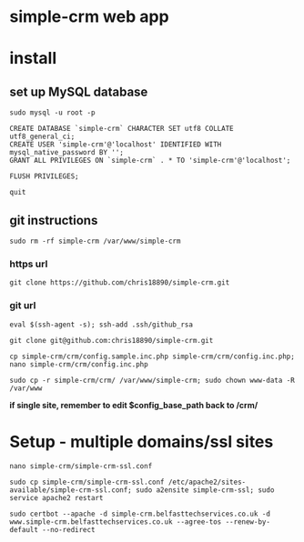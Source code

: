 simple-crm web app
============

# install

## set up MySQL database

```
sudo mysql -u root -p

CREATE DATABASE `simple-crm` CHARACTER SET utf8 COLLATE utf8_general_ci;
CREATE USER 'simple-crm'@'localhost' IDENTIFIED WITH mysql_native_password BY '';
GRANT ALL PRIVILEGES ON `simple-crm` . * TO 'simple-crm'@'localhost';

FLUSH PRIVILEGES;

quit
```

## git instructions

```
sudo rm -rf simple-crm /var/www/simple-crm
```

### https url

```
git clone https://github.com/chris18890/simple-crm.git
```

### git url

```
eval $(ssh-agent -s); ssh-add .ssh/github_rsa

git clone git@github.com:chris18890/simple-crm.git

cp simple-crm/crm/config.sample.inc.php simple-crm/crm/config.inc.php; nano simple-crm/crm/config.inc.php

sudo cp -r simple-crm/crm/ /var/www/simple-crm; sudo chown www-data -R /var/www
```

**if single site, remember to edit $config_base_path back to /crm/**

# Setup - multiple domains/ssl sites

```
nano simple-crm/simple-crm-ssl.conf

sudo cp simple-crm/simple-crm-ssl.conf /etc/apache2/sites-available/simple-crm-ssl.conf; sudo a2ensite simple-crm-ssl; sudo service apache2 restart

sudo certbot --apache -d simple-crm.belfasttechservices.co.uk -d www.simple-crm.belfasttechservices.co.uk --agree-tos --renew-by-default --no-redirect
```
